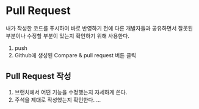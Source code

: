 # Pull Request

내가 작성한 코드를 푸시하여 바로 반영하기 전에 다른 개발자들과 공유하면서 잘못된 부분이나 수정할 부분이 있는지 확인하기 위해 사용한다.

1. push
2. Github에 생성된 Compare & pull request 버튼 클릭

## Pull Request 작성

1. 브랜치에서 어떤 기능을 수정했는지 자세하게 쓴다.
2. 주석을 제대로 작성했는지 확인한다. ...
